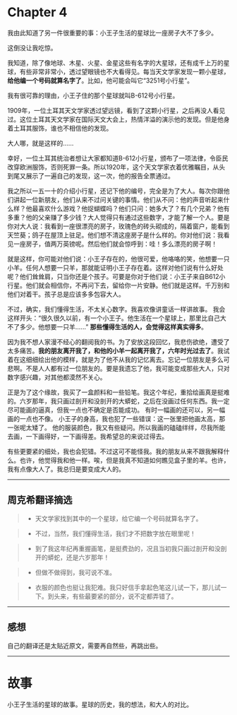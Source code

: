 # Chapter 4
我由此知道了另一件很重要的事：小王子生活的星球比一座房子大不了多少。

这倒没让我吃惊。

我知道，除了像地球、木星、火星、金星这些有名字的大星球，还有成千上万的星球，有些非常非常小，透过望眼镜也不大看得见。每当天文学家发现一颗小星球，**给他编一个号码就算名字了**。比如，他可能会叫它“3251号小行星”。 

我有很可靠的理由，小王子住的那个星球就叫B-612号小行星。

1909年，一位土耳其天文学家透过望远镜，看到了这颗小行星，之后再没人看见过。这位土耳其天文学家在国际天文大会上，热情洋溢的演示他的发现。但是他身着土耳其服饰，谁也不相信他的发现。

大人哪，就是这样的……

幸好，一位土耳其统治者想让大家都知道B-612小行星，颁布了一项法律，令臣民改穿欧洲服饰，否则死罪一条。所以1920年，这个天文学家衣着优雅瞩目，从头到尾又展示了一遍自己的发现，这一次，他的报告全票通过。

我之所以一五一十的介绍小行星，还记下他的编号，完全是为了大人。每次你跟他们讲起一位新朋友，他们从来不过问关键的事情。他们从不问：他的声音听起来什么样？他最喜欢什么游戏？他捉蝴蝶吗？他们只问：她多大了？有几个兄弟？他有多重？他的父亲赚了多少钱？大人觉得只有通过这些数字，才能了解一个人。要是你对大人说：我看到一座很漂亮的房子，玫瑰色的砖头砌成的，隔着窗户，能看到天竺葵；鸽子在屋顶上驻足。他们想不清这座房子是什么样的。你对他们说：我看见一座房子，值两万英镑呢。然后他们就会惊呼到：哇！多么漂亮的房子啊！

就是这样，你可能对他们说：小王子存在的，他很可爱，他咯咯的笑，他想要一只小羊。任何人想要一只羊，那就能证明小王子存在着。这样对他们说有什么好处呢？他们耸耸肩，只当你还是个孩子。可要是你对于他们说：小王子来自B612小行星。他们就会相信你，不再问下去，留给你一片安静。他们就是这样。千万别和他们对着干。孩子总是应该多多包容大人。

不过，确实，我们懂得生活，不太关心数字。我喜欢像讲童话一样讲故事。 我会这样开头：“很久很久以前，有一个小王子。他生活在一个星球上，那里比自己大不了多少。他想要一只羊......” **那些懂得生活的人，会觉得这样真实得多**。

因为我不想人家漫不经心的翻阅我的书。为了安放这段回忆，我悲伤欲绝，遭受了太多痛苦。**我的朋友离开我了，和他的小羊一起离开我了，六年时光过去了**。我试着在这细细绘出他的模样，就是为了他不从我的记忆离去。忘记一位朋友是多么可悲啊。不是人人都有过一位朋友的。要是我遗忘了他，我可能变成那些大人，只对数字感兴趣，对其他都漠然不关心。

正是为了这个缘故，我买了一盒颜料和一些铅笔。我这个年纪，重拾绘画真是挺难的。六岁那年，我只画过剖开和没剖开的大蟒蛇，之后在没画过任何东西。我一定尽可能画的逼真，但我一点也不确定是否能成功。 有时一幅画的还可以，另一幅画的一点也不像。 小王子的身高，我也犯了一些错误：这一张里把他画太高，那一张呢太矮了。 他的服装颜色，我又有些疑问。所以我画的磕磕绊绊，尽我所能去画，一下画得好，一下画得差。我希望总的来说过得去。

有些更要紧的细处，我也会犯错。不过这可不能怪我。我的朋友从来不跟我解释什么。也许，他觉得我和他一样。唉，但是我真不知道如何瞧见盒子里的羊。也许，我有点像大人了。我总归是要变成大人的。

---
## 周克希翻译摘选
> - 天文学家找到其中的一个星球，给它编一个号码就算名字了。

> - 不过，当然，我们懂得生活，我们才不把数字放在眼里呢！

> - 到了我这年纪再重握画笔，是挺费劲的，况且当初我只画过剖开和没剖开的蟒蛇，还是六岁那年！

> - 但做不做得到，我可说不准。

> - 衣服的颜色也挺让我犯难。我只好信手拿起色笔这儿试一下，那儿试一下。到头来，有些最要紧的部分，说不定都弄错了。

--- 
## 感想
自己的翻译还是太贴近原文，需要再自然些，再跳出些。

---
# 故事
小王子生活的星球的故事。星球的历史，我的想法，和大人的对比。



